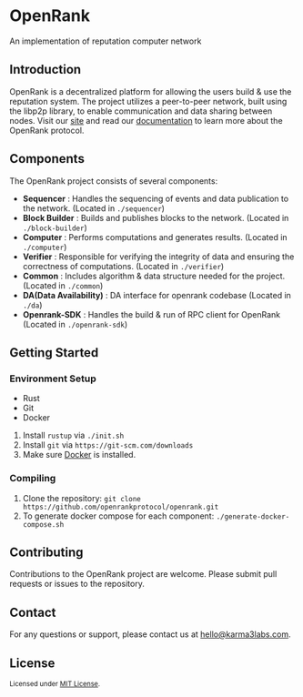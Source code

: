 # OpenRank

An implementation of reputation computer network

## Introduction

OpenRank is a decentralized platform for allowing the users build & use the reputation system. The project utilizes a peer-to-peer network, built using the libp2p library, to enable communication and data sharing between nodes.
Visit our [site](https://openrank.com/) and read our [documentation](https://docs.openrank.com/) to learn more about the OpenRank protocol.

## Components

The OpenRank project consists of several components:

- **Sequencer** : Handles the sequencing of events and data publication to the network. (Located in `./sequencer`)
- **Block Builder** : Builds and publishes blocks to the network. (Located in `./block-builder`)
- **Computer** : Performs computations and generates results. (Located in `./computer`)
- **Verifier** : Responsible for verifying the integrity of data and ensuring the correctness of computations. (Located in `./verifier`)
- **Common** : Includes algorithm & data structure needed for the project.  (Located in `./common`)
- **DA(Data Availability)** : DA interface for openrank codebase (Located in `./da`)
- **Openrank-SDK** : Handles the build & run of RPC client for OpenRank (Located in `./openrank-sdk`)

## Getting Started

### Environment Setup

- Rust
- Git
- Docker

1. Install `rustup` via `./init.sh`
2. Install `git` via `https://git-scm.com/downloads`
3. Make sure [Docker](https://docker.com) is installed.

### Compiling

1. Clone the repository: `git clone https://github.com/openrankprotocol/openrank.git`
2. To generate docker compose for each component: `./generate-docker-compose.sh`

## Contributing

Contributions to the OpenRank project are welcome. Please submit pull requests or issues to the repository.

## Contact

For any questions or support, please contact us at [hello@karma3labs.com](mailto:hello@karma3labs.com).

## License

<sup>
Licensed under <a href="LICENSE">MIT License</a>.
</sup>
